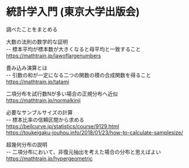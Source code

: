 # 統計学入門 (東京大学出版会)
調べたことをまとめる  

大数の法則の数学的な証明  
-- 標本平均が標本数が大きくなると母平均と一致すること  
https://mathtrain.jp/lawoflargenumbers  

畳み込み演算とは  
-- 引数の和が一定になる二つの関数の積の合成関数を得ること  
https://mathtrain.jp/tatami  

二項分布を試行数Nが多い場合の正規分布へ近似  
https://mathtrain.jp/normalkinji  

必要なサンプルサイズの計算  
-- 標本比率の信頼区間から求める 
https://bellcurve.jp/statistics/course/9129.html  
https://toukeigaku-jouhou.info/2018/01/23/how-to-calculate-samplesize/  

超幾何分布の説明  
-- 二項分布において、非復元抽出を考えた場合の分布と思えばよい  
https://mathtrain.jp/hypergeometric  


